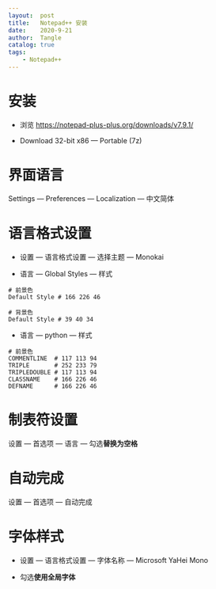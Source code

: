 ```yaml
---
layout:  post
title:   Notepad++ 安装
date:    2020-9-21
author:  Tangle
catalog: true
tags:
    - Notepad++
---
```


# 安装

- 浏览 <https://notepad-plus-plus.org/downloads/v7.9.1/>

- Download 32-bit x86 — Portable (7z)

# 界面语言

Settings — Preferences — Localization — 中文简体

# 语言格式设置

- 设置 — 语言格式设置 — 选择主题 — Monokai

- 语言 — Global Styles — 样式

```
# 前景色
Default Style # 166 226 46

# 背景色
Default Style # 39 40 34
```

- 语言 — python — 样式

```
# 前景色
COMMENTLINE  # 117 113 94
TRIPLE       # 252 233 79
TRIPLEDOUBLE # 117 113 94
CLASSNAME    # 166 226 46
DEFNAME      # 166 226 46
```

# 制表符设置

设置 — 首选项 — 语言 — 勾选**替换为空格**

# 自动完成

设置 — 首选项 — 自动完成

# 字体样式

- 设置 — 语言格式设置 — 字体名称 — Microsoft YaHei Mono

- 勾选**使用全局字体**
